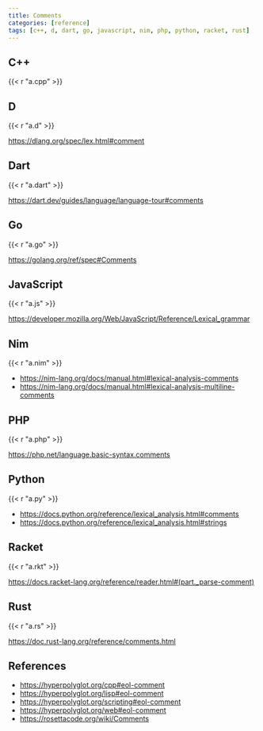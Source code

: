 ```yaml
---
title: Comments
categories: [reference]
tags: [c++, d, dart, go, javascript, nim, php, python, racket, rust]
---
```


## C++

{{< r "a.cpp" >}}

## D

{{< r "a.d" >}}

<https://dlang.org/spec/lex.html#comment>

## Dart

{{< r "a.dart" >}}

<https://dart.dev/guides/language/language-tour#comments>

## Go

{{< r "a.go" >}}

<https://golang.org/ref/spec#Comments>

## JavaScript

{{< r "a.js" >}}

<https://developer.mozilla.org/Web/JavaScript/Reference/Lexical_grammar>

## Nim

{{< r "a.nim" >}}

- <https://nim-lang.org/docs/manual.html#lexical-analysis-comments>
- <https://nim-lang.org/docs/manual.html#lexical-analysis-multiline-comments>

## PHP

{{< r "a.php" >}}

<https://php.net/language.basic-syntax.comments>

## Python

{{< r "a.py" >}}

- <https://docs.python.org/reference/lexical_analysis.html#comments>
- <https://docs.python.org/reference/lexical_analysis.html#strings>

## Racket

{{< r "a.rkt" >}}

<https://docs.racket-lang.org/reference/reader.html#(part._parse-comment)>

## Rust

{{< r "a.rs" >}}

<https://doc.rust-lang.org/reference/comments.html>

## References

- <https://hyperpolyglot.org/cpp#eol-comment>
- <https://hyperpolyglot.org/lisp#eol-comment>
- <https://hyperpolyglot.org/scripting#eol-comment>
- <https://hyperpolyglot.org/web#eol-comment>
- <https://rosettacode.org/wiki/Comments>
